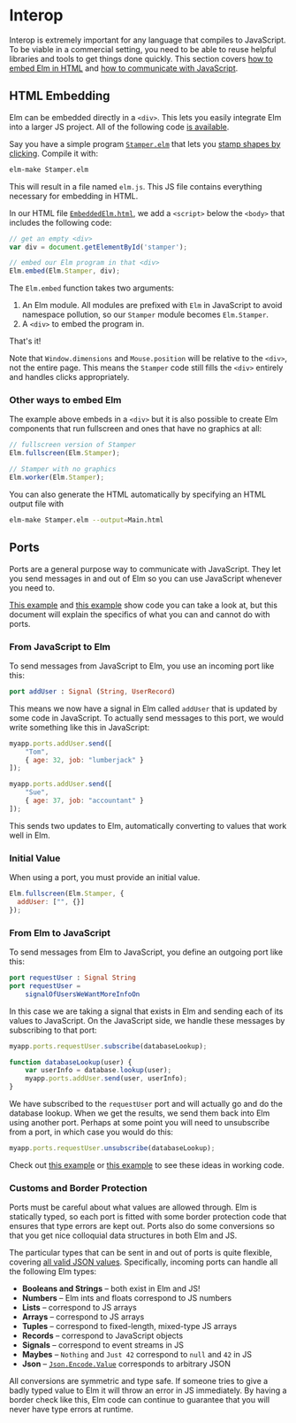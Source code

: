 
# Interop

Interop is extremely important for any language that compiles to JavaScript. To be viable in a commercial setting, you need to be able to reuse helpful libraries and tools to get things done quickly. This section covers [how to embed Elm in HTML](#html-embedding) and [how to communicate with JavaScript](#ports).


## HTML Embedding

Elm can be embedded directly in a `<div>`. This lets you easily integrate Elm into a larger JS project. All of the following code [is available](https://gist.github.com/evancz/8456627).

Say you have a simple program [`Stamper.elm`](https://gist.github.com/evancz/8456627#file-stamper-elm) that lets you [stamp shapes by clicking](/examples/stamps). Compile it with:

```bash
elm-make Stamper.elm
```

This will result in a file named `elm.js`. This JS file contains everything necessary for embedding in HTML.

In our HTML file [`EmbeddedElm.html`](https://gist.github.com/evancz/8456627#file-embeddedelm-html), we add a `<script>` below the `<body>` that includes the following code:

```javascript
// get an empty <div>
var div = document.getElementById('stamper');

// embed our Elm program in that <div>
Elm.embed(Elm.Stamper, div);
```

The `Elm.embed` function takes two arguments:

  1. An Elm module. All modules are prefixed with `Elm` in JavaScript to avoid namespace pollution, so our `Stamper` module becomes `Elm.Stamper`.
  2. A `<div>` to embed the program in.

That's it!

Note that `Window.dimensions` and `Mouse.position` will be relative to the `<div>`, not the entire page. This means the `Stamper` code still fills the `<div>` entirely and handles clicks appropriately.

### Other ways to embed Elm

The example above embeds in a `<div>` but it is also possible to create Elm components that run fullscreen and ones that have no graphics at all:

```javascript
// fullscreen version of Stamper
Elm.fullscreen(Elm.Stamper);

// Stamper with no graphics
Elm.worker(Elm.Stamper);
```

You can also generate the HTML automatically by specifying an HTML output file with

```bash
elm-make Stamper.elm --output=Main.html
```


## Ports

Ports are a general purpose way to communicate with JavaScript. They let you send messages in and out of Elm so you can use JavaScript whenever you need to.

[This example](https://github.com/evancz/elm-html-and-js) and [this example](https://gist.github.com/evancz/8521339) show code you can take a look at, but this document will explain the specifics of what you can and cannot do with ports.


### From JavaScript to Elm

To send messages from JavaScript to Elm, you use an incoming port like this:

```elm
port addUser : Signal (String, UserRecord)
```

This means we now have a signal in Elm called `addUser` that is updated by some code in JavaScript. To actually send messages to this port, we would write something like this in JavaScript:

```javascript
myapp.ports.addUser.send([
    "Tom",
    { age: 32, job: "lumberjack" }
]);

myapp.ports.addUser.send([
    "Sue",
    { age: 37, job: "accountant" }
]);
```

This sends two updates to Elm, automatically converting to values that work well in Elm.


### Initial Value

When using a port, you must provide an initial value.

```javascript
Elm.fullscreen(Elm.Stamper, {
  addUser: ["", {}]
});
```

### From Elm to JavaScript

To send messages from Elm to JavaScript, you define an outgoing port like this:

```elm
port requestUser : Signal String
port requestUser =
    signalOfUsersWeWantMoreInfoOn
```

In this case we are taking a signal that exists in Elm and sending each of its values to JavaScript. On the JavaScript side, we handle these messages by subscribing to that port:

```javascript
myapp.ports.requestUser.subscribe(databaseLookup);

function databaseLookup(user) {
    var userInfo = database.lookup(user);
    myapp.ports.addUser.send(user, userInfo);
}
```

We have subscribed to the `requestUser` port and will actually go and do the database lookup. When we get the results, we send them back into Elm using another port. Perhaps at some point you will need to unsubscribe from a port, in which case you would do this:

```javascript
myapp.ports.requestUser.unsubscribe(databaseLookup);
```

Check out [this example](https://github.com/evancz/elm-html-and-js) or [this example](https://gist.github.com/evancz/8521339) to see these ideas in working code.


### Customs and Border Protection

Ports must be careful about what values are allowed through. Elm is statically typed, so each port is fitted with some border protection code that ensures that type errors are kept out. Ports also do some conversions so that you get nice colloquial data structures in both Elm and JS.

The particular types that can be sent in and out of ports is quite flexible, covering [all valid JSON values](http://www.json.org/). Specifically, incoming ports can handle all the following Elm types:

  * **Booleans and Strings** &ndash; both exist in Elm and JS!
  * **Numbers** &ndash; Elm ints and floats correspond to JS numbers
  * **Lists**   &ndash; correspond to JS arrays
  * **Arrays**  &ndash; correspond to JS arrays
  * **Tuples**  &ndash; correspond to fixed-length, mixed-type JS arrays
  * **Records** &ndash; correspond to JavaScript objects
  * **Signals** &ndash; correspond to event streams in JS
  * **Maybes**  &ndash; `Nothing` and `Just 42` correspond to `null` and `42` in JS
  * **Json**    &ndash; [`Json.Encode.Value`](http://package.elm-lang.org/packages/elm-lang/core/latest/Json-Encode#Value) corresponds to arbitrary JSON

All conversions are symmetric and type safe. If someone tries to give a badly typed value to Elm it will throw an error in JS immediately. By having a border check like this, Elm code can continue to guarantee that you will never have type errors at runtime.
